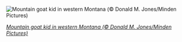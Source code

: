 
![Mountain goat kid in western Montana (© Donald M. Jones/Minden Pictures)](https://cn.bing.com//th?id=OHR.BabyGoat_EN-US0161592117_1920x1080.jpg&rf=LaDigue_1920x1080.jpg&pid=hp)

*[Mountain goat kid in western Montana (© Donald M. Jones/Minden Pictures)](https://www.bing.com/search?q=mountain+goat&form=hpcapt&filters=HpDate%3a%2220201220_0800%22)*
